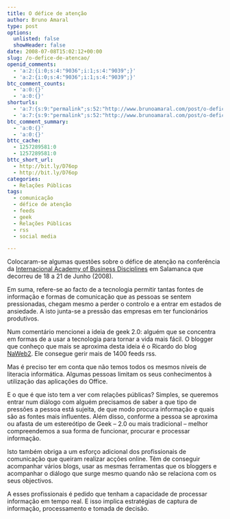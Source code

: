 ```yaml
---
title: O défice de atenção
author: Bruno Amaral
type: post
options:
  unlisted: false
  showHeader: false
date: 2008-07-08T15:02:12+00:00
slug: /o-defice-de-atencao/
openid_comments:
  - 'a:2:{i:0;s:4:"9036";i:1;s:4:"9039";}'
  - 'a:2:{i:0;s:4:"9036";i:1;s:4:"9039";}'
btc_comment_counts:
  - 'a:0:{}'
  - 'a:0:{}'
shorturls:
  - 'a:7:{s:9:"permalink";s:52:"http://www.brunoamaral.com/post/o-defice-de-atencao/";s:7:"tinyurl";s:25:"http://tinyurl.com/dmg2x9";s:4:"isgd";s:17:"http://is.gd/pJeE";s:5:"bitly";s:20:"http://bit.ly/16CulH";s:5:"snipr";s:22:"http://snipr.com/evprf";s:5:"snurl";s:22:"http://snurl.com/evprf";s:7:"snipurl";s:24:"http://snipurl.com/evprf";}'
  - 'a:7:{s:9:"permalink";s:52:"http://www.brunoamaral.com/post/o-defice-de-atencao/";s:7:"tinyurl";s:25:"http://tinyurl.com/dmg2x9";s:4:"isgd";s:17:"http://is.gd/pJeE";s:5:"bitly";s:20:"http://bit.ly/16CulH";s:5:"snipr";s:22:"http://snipr.com/evprf";s:5:"snurl";s:22:"http://snurl.com/evprf";s:7:"snipurl";s:24:"http://snipurl.com/evprf";}'
btc_comment_summary:
  - 'a:0:{}'
  - 'a:0:{}'
bttc_cache:
  - 1257289581:0
  - 1257289581:0
bttc_short_url:
  - http://bit.ly/D76op
  - http://bit.ly/D76op
categories:
  - Relações Públicas
tags:
  - comunicação
  - défice de atenção
  - feeds
  - geek
  - Relações Públicas
  - rss
  - social media

---
```

Colocaram-se algumas questões sobre o défice de atenção na conferência da [Internacional Academy of Business Disciplines][1] em Salamanca que decorreu de 18 a 21 de Junho (2008).

Em suma, refere-se ao facto de a tecnologia permitir tantas fontes de informação e formas de comunicação que as pessoas se sentem pressionadas, chegam mesmo a perder o controlo e a entrar em estados de ansiedade. A isto junta-se a pressão das empresas em ter funcionários produtivos.

Num comentário mencionei a ideia de geek 2.0: alguém que se concentra em formas de a usar a tecnologia para tornar a vida mais fácil. O blogger que conheço que mais se aproxima desta ideia é o Ricardo do blog [NaWeb2][2]. Ele consegue gerir mais de 1400 feeds rss.

Mas é preciso ter em conta que não temos todos os mesmos níveis de literacia informática. Algumas pessoas limitam os seus conhecimentos à utilização das aplicações do Office.

E o que é que isto tem a ver com relações públicas? Simples, se queremos entrar num diálogo com alguém precisamos de saber a que tipo de pressões a pessoa está sujeita, de que modo procura informação e quais são as fontes mais influentes. Além disso, conforme a pessoa se aproxima ou afasta de um estereótipo de Geek &#8211; 2.0 ou mais tradicional &#8211; melhor compreendemos a sua forma de funcionar, procurar e processar informação.

Isto também obriga a um esforço adicional dos profissionais de comunicação que queiram realizar acções online. Têm de conseguir acompanhar vários blogs, usar as mesmas ferramentas que os bloggers e acompanhar o diálogo que surge mesmo quando não se relaciona com os seus objectivos.

A esses profissionais é pedido que tenham a capacidade de processar informação em tempo real. E isso implica estratégias de captura de informação, processamento e tomada de decisão.

 [1]: http://www.iabd.org
 [2]: http://naweb2.com/